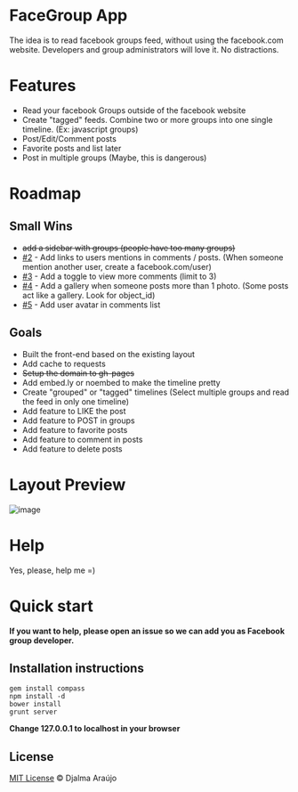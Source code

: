 # FaceGroup App

The idea is to read facebook groups feed, without using the facebook.com website. Developers and group administrators will love it. No distractions.

# Features
* Read your facebook Groups outside of the facebook website
* Create "tagged" feeds. Combine two or more groups into one single timeline. (Ex: javascript groups)
* Post/Edit/Comment posts
* Favorite posts and list later
* Post in multiple groups (Maybe, this is dangerous)

# Roadmap

## Small Wins
* ~~add a sidebar with groups (people have too many groups)~~
* [#2](https://github.com/djalmaaraujo/facegroup/issues/2) - Add links to users mentions in comments / posts. (When someone mention another user, create a facebook.com/user)
* [#3](https://github.com/djalmaaraujo/facegroup/issues/3) - Add a toggle to view more comments (limit to 3)
* [#4](https://github.com/djalmaaraujo/facegroup/issues/4) - Add a gallery when someone posts more than 1 photo. (Some posts act like a gallery. Look for object_id)
* [#5](https://github.com/djalmaaraujo/facegroup/issues/5) - Add user avatar in comments list

## Goals
* Built the front-end based on the existing layout 
* Add cache to requests
* ~~Setup the domain to gh-pages~~
* Add embed.ly or noembed to make the timeline pretty
* Create "grouped" or "tagged" timelines (Select multiple groups and read the feed in only one timeline)
* Add feature to LIKE the post
* Add feature to POST in groups
* Add feature to favorite posts
* Add feature to comment in posts
* Add feature to delete posts

# Layout Preview
![image](https://raw.github.com/djalmaaraujo/facegroup/master/_assets/preview/facegroup.png)

# Help
Yes, please, help me =)

# Quick start

**If you want to help, please open an issue so we can add you as
Facebook group developer.**

## Installation instructions
```
gem install compass
npm install -d
bower install
grunt server
```

**Change 127.0.0.1 to localhost in your browser**

## License

[MIT License](http://djalmaaraujo.mit-license.org/) © Djalma Araújo
